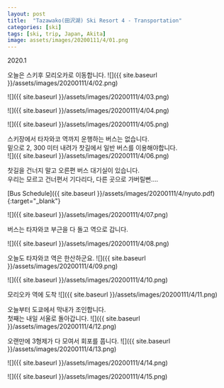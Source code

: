 ```yaml
---
layout: post
title:  "Tazawako(田沢湖) Ski Resort 4 - Transportation"
categories: [ski]
tags: [ski, trip, Japan, Akita]
image: assets/images/20200111/4/01.png
---
```


2020.1

오늘은 스키후 모리오카로 이동합니다.
![]({{ site.baseurl }}/assets/images/20200111/4/02.png)

![]({{ site.baseurl }}/assets/images/20200111/4/03.png)

![]({{ site.baseurl }}/assets/images/20200111/4/04.png)

![]({{ site.baseurl }}/assets/images/20200111/4/05.png)

스키장에서 타자와코 역까지 운행하는 버스는 없습니다.    
밑으로 2, 300 미터 내려가 찻길에서 일반 버스를 이용해야합니다.          
![]({{ site.baseurl }}/assets/images/20200111/4/06.png)

찻길을 건너지 말고 오른편 버스 대기실이 있습니다.    
우리는 모르고 건너편서 기다리다, 다른 곳으로 가버릴뻔....

[Bus Schedule]({{ site.baseurl }}/assets/images/20200111/4/nyuto.pdf){:target="_blank"}


![]({{ site.baseurl }}/assets/images/20200111/4/07.png)

버스는 타자와코 부근을 다 돌고 역으로 갑니다.

![]({{ site.baseurl }}/assets/images/20200111/4/08.png)

오늘도 타자와코 역은 한산하군요.
![]({{ site.baseurl }}/assets/images/20200111/4/09.png)


![]({{ site.baseurl }}/assets/images/20200111/4/10.png)

모리오카 역에 도착
![]({{ site.baseurl }}/assets/images/20200111/4/11.png)

오늘부터 도쿄에서 막내가 조인합니다.  
첫째는 내일 서울로 돌아갑니다. 
![]({{ site.baseurl }}/assets/images/20200111/4/12.png)

오랜만에 3형제가 다 모여서 회포를 풉니다.
![]({{ site.baseurl }}/assets/images/20200111/4/13.png)

![]({{ site.baseurl }}/assets/images/20200111/4/14.png)

![]({{ site.baseurl }}/assets/images/20200111/4/15.png)
